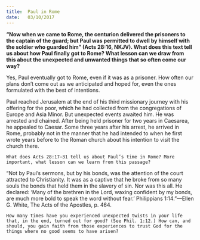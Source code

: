 ```yaml
---
title:  Paul in Rome
date:   03/10/2017
---
```


**“Now when we came to Rome, the centurion delivered the prisoners to the captain of the guard; but Paul was permitted to dwell by himself with the soldier who guarded him” (Acts 28:16, NKJV). What does this text tell us about how Paul finally got to Rome? What lesson can we draw from this about the unexpected and unwanted things that so often come our way?**

Yes, Paul eventually got to Rome, even if it was as a prisoner. How often our plans don’t come out as we anticipated and hoped for, even the ones formulated with the best of intentions.

Paul reached Jerusalem at the end of his third missionary journey with his offering for the poor, which he had collected from the congregations of Europe and Asia Minor. But unexpected events awaited him. He was arrested and chained. After being held prisoner for two years in Caesarea, he appealed to Caesar. Some three years after his arrest, he arrived in Rome, probably not in the manner that he had intended to when he first wrote years before to the Roman church about his intention to visit the church there.

`What does Acts 28:17–31 tell us about Paul’s time in Rome? More important, what lesson can we learn from this passage?`

“Not by Paul’s sermons, but by his bonds, was the attention of the court attracted to Christianity. It was as a captive that he broke from so many souls the bonds that held them in the slavery of sin. Nor was this all. He declared: ‘Many of the brethren in the Lord, waxing confident by my bonds, are much more bold to speak the word without fear.’ Philippians 1:14.”—Ellen G. White, The Acts of the Apostles, p. 464.

`How many times have you experienced unexpected twists in your life that, in the end, turned out for good? (See Phil. 1:12.) How can, and should, you gain faith from those experiences to trust God for the things where no good seems to have arisen?`